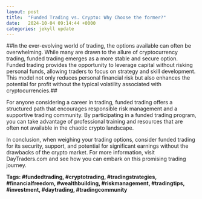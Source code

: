 ```yaml
---
layout: post
title:  "Funded Trading vs. Crypto: Why Choose the former?"
date:   2024-10-04 09:14:44 +0000
categories: jekyll update
---
```

##In the ever-evolving world of trading, the options available can often be overwhelming. While many are drawn to the allure of cryptocurrency trading, funded trading emerges as a more stable and secure option. Funded trading provides the opportunity to leverage capital without risking personal funds, allowing traders to focus on strategy and skill development. This model not only reduces personal financial risk but also enhances the potential for profit without the typical volatility associated with cryptocurrencies.##

For anyone considering a career in trading, funded trading offers a structured path that encourages responsible risk management and a supportive trading community. By participating in a funded trading program, you can take advantage of professional training and resources that are often not available in the chaotic crypto landscape.

In conclusion, when weighing your trading options, consider funded trading for its security, support, and potential for significant earnings without the drawbacks of the crypto market. For more information, visit DayTraders.com and see how you can embark on this promising trading journey.

**Tags: #fundedtrading, #cryptotrading, #tradingstrategies, #financialfreedom, #wealthbuilding, #riskmanagement, #tradingtips, #investment, #daytrading, #tradingcommunity**
